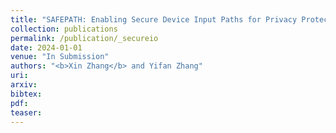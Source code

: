 ```yaml
---
title: "SAFEPATH: Enabling Secure Device Input Paths for Privacy Protection"
collection: publications
permalink: /publication/_secureio
date: 2024-01-01
venue: "In Submission"
authors: "<b>Xin Zhang</b> and Yifan Zhang"
uri: 
arxiv: 
bibtex: 
pdf: 
teaser:
---
```

